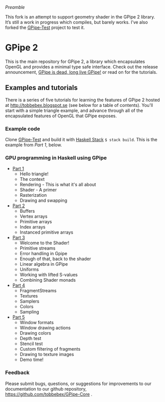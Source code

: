 _Preamble_

This fork is an attempt to support geometry shader in the GPipe 2 library.
It’s still a work in progress which compiles, but barely works.
I’ve also forked the [GPipe-Test](https://github.com/Chatanga/GPipe-Test) project to
test it.

# GPipe 2

This is the main repository for GPipe 2, a library which encapsulates OpenGL
and provides a minimal type safe interface.
Check out the release announcement, [GPipe is dead, long live GPipe!](http://tobbebex.blogspot.se/2015/09/gpipe-is-dead-long-live-gpipe.html)
or read on for the tutorials.

## Examples and tutorials

There is a series of five tutorials for learning the features of GPipe 2
hosted at <http://tobbebex.blogspot.se> (see below for a table of contents).
You'll start with a simple triangle example,
and advance through all of the encapsulated features of OpenGL that GPipe exposes.

### Example code

Clone [GPipe-Test](https://github.com/plredmond/GPipe-Test)
and build it with [Haskell Stack](https://github.com/commercialhaskell/stack) `$ stack build`.
This is the example from *Part 1*, below.

### GPU programming in Haskell using GPipe

* [Part 1](http://tobbebex.blogspot.se/2015/09/gpu-programming-in-haskell-using-gpipe.html)
    * Hello triangle!
    * The context
    * Rendering - This is what it's all about
    * Shader - A primer
    * Rasterization
    * Drawing and swapping
* [Part 2](http://tobbebex.blogspot.se/2015/09/gpu-programming-in-haskell-using-gpipe_11.html)
    * Buffers
    * Vertex arrays
    * Primitive arrays
    * Index arrays
    * Instanced primitive arrays
* [Part 3](http://tobbebex.blogspot.se/2015/10/gpu-programming-in-haskell-using-gpipe.html)
    * Welcome to the Shader!
    * Primitive streams
    * Error handling in Gpipe
    * Enough of that, back to the shader
    * Linear algebra in GPipe
    * Uniforms
    * Working with lifted S-values
    * Combining Shader monads
* [Part 4](http://tobbebex.blogspot.se/2015/10/gpu-programming-in-haskell-using-gpipe_21.html)
    * FragmentStreams
    * Textures
    * Samplers
    * Colors
    * Sampling
* [Part 5](http://tobbebex.blogspot.se/2015/11/gpu-programming-in-haskell-using-gpipe.html)
    * Window formats
    * Window drawing actions
    * Drawing colors
    * Depth test
    * Stencil test
    * Custom filtering of fragments
    * Drawing to texture images
    * Demo time!

### Feedback

Please submit bugs, questions, or suggestions for improvements to our documentation
to our github repository, https://github.com/tobbebex/GPipe-Core .
